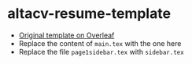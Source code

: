 # altacv-resume-template

 - [Original template on Overleaf](https://www.overleaf.com/articles/tehzeeb-jafri-teaching-resume/gkqrcbqqddxf)
 - Replace the content of `main.tex` with the one here
 - Replace the file `page1sidebar.tex` with `sidebar.tex`
